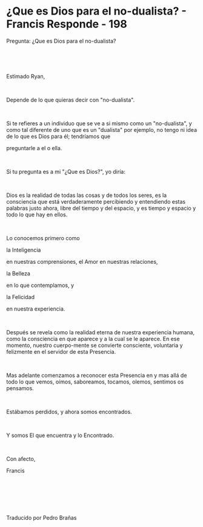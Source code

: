 # ¿Que es Dios para el no-dualista? - Francis Responde - 198 



Pregunta: &iquest;Que es Dios para el no-dualista? 






&nbsp;







&nbsp;






Estimado Ryan, 






&nbsp;






Depende de lo que quieras decir con &quot;no-dualista&quot;. 






&nbsp;






Si te refieres a un individuo que se ve a si mismo como un &quot;no-dualista&quot;, y como tal diferente de uno que es un &quot;dualista&quot; por ejemplo, no tengo ni idea de lo que es Dios para &eacute;l; tendr&iacute;amos que
 
preguntarle a el o ella.






&nbsp;






Si tu pregunta es a mi &quot;&iquest;Que es Dios?&quot;, yo dir&iacute;a:






&nbsp;






Dios es la realidad de todas las cosas y de todos los seres, es la consciencia que est&aacute; verdaderamente percibiendo y entendiendo estas palabras justo ahora, libre del tiempo y del espacio, y es tiempo y espacio y todo lo que hay en ellos.






&nbsp;






Lo conocemos primero como 





la Inteligencia




 en nuestras comprensiones, el Amor en nuestras relaciones, 




la Belleza




 en lo que contemplamos, y 




la Felicidad





 en nuestra experiencia.






&nbsp;






Despu&eacute;s se revela como la realidad eterna de nuestra experiencia humana, como la consciencia en que aparece y a la cual se le aparece. En ese momento, nuestro cuerpo-mente se convierte consciente, voluntaria y felizmente en el servidor de esta Presencia.






&nbsp;






Mas adelante comenzamos a reconocer esta Presencia en y mas all&aacute; de todo lo que vemos, o&iacute;mos, saboreamos, tocamos, olemos, sentimos os pensamos.






&nbsp;






Est&aacute;bamos perdidos, y ahora somos encontrados.






&nbsp;






Y somos El que encuentra y lo Encontrado.






&nbsp;






Con afecto,





Francis






&nbsp;







&nbsp;







&nbsp;






Traducido por Pedro Bra&ntilde;as






